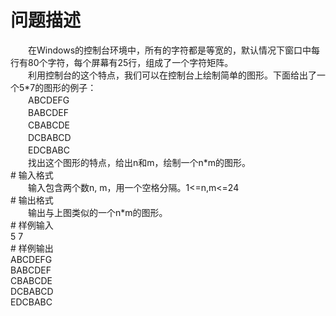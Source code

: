 <div id="pcont1" style="margin-top:20px; display:block;">

# 问题描述

<div class="pdcont">　　在Windows的控制台环境中，所有的字符都是等宽的，默认情况下窗口中每行有80个字符，每个屏幕有25行，组成了一个字符矩阵。<br/>
　　利用控制台的这个特点，我们可以在控制台上绘制简单的图形。下面给出了一个5*7的图形的例子：<br/>
　　ABCDEFG<br/>
　　BABCDEF<br/>
　　CBABCDE<br/>
　　DCBABCD<br/>
　　EDCBABC<br/>
　　找出这个图形的特点，给出n和m，绘制一个n*m的图形。</div>
# 输入格式

<div class="pdcont">　　输入包含两个数n, m，用一个空格分隔。1&lt;=n,m&lt;=24</div>
# 输出格式

<div class="pdcont">　　输出与上图类似的一个n*m的图形。</div>
# 样例输入

<div class="pddata">5 7</div>
# 样例输出

<div class="pddata">ABCDEFG<br/>
BABCDEF<br/>
CBABCDE<br/>
DCBABCD<br/>
EDCBABC</div>

</div>